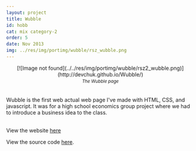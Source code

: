 ```yaml
---
layout: project
title: Wubble
id: hobb
cat: mix category-2
order: 5
date: Nov 2013
img: ../res/img/portimg/wubble/rsz_wubble.png
---
```


<center>[![Image not found](../../res/img/portimg/wubble/rsz2_wubble.png)](http://devchuk.github.io/Wubble/)<br>
<small><i>The Wubble page</i></small></center>
<br>
<br>
Wubble is the first web actual web page I've made with HTML, CSS, and javascript. It was for a high school economics group project where we had to introduce a business idea to the class.<br><br>

View the website [here](http://devchuk.github.io/Wubble/)

View the source code [here](http://github.com/devchuk/Wubble).
